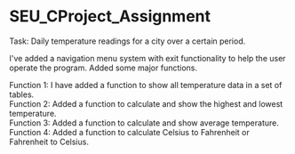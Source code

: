 # SEU_CProject_Assignment

Task: Daily temperature readings for a city over a certain period.

I've added a navigation menu system with exit functionality to help the user operate the program. Added some major functions.

Function 1: I have added a function to show all temperature data in a set of tables.<br>
Function 2: Added a function to calculate and show the highest and lowest temperature.<br>
Function 3: Added a function to calculate and show average temperature.<br>
Function 4: Added a function to calculate Celsius to Fahrenheit or Fahrenheit to Celsius.
